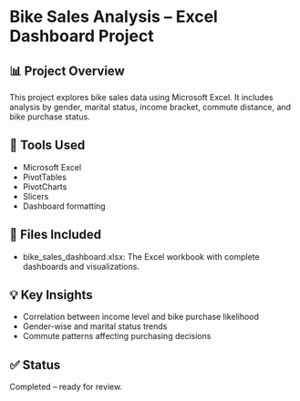 # Bike Sales Analysis – Excel Dashboard Project

## 📊 Project Overview
This project explores bike sales data using Microsoft Excel. It includes analysis by gender, marital status, income bracket, commute distance, and bike purchase status.

## 🔧 Tools Used
- Microsoft Excel
- PivotTables
- PivotCharts
- Slicers
- Dashboard formatting

## 📁 Files Included
- bike_sales_dashboard.xlsx: The Excel workbook with complete dashboards and visualizations.

## 💡 Key Insights
- Correlation between income level and bike purchase likelihood
- Gender-wise and marital status trends
- Commute patterns affecting purchasing decisions

## ✅ Status
Completed – ready for review.
